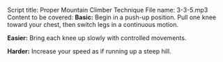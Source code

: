 Script title: Proper Mountain Climber Technique
File name: 3-3-5.mp3
Content to be covered:
**Basic:** Begin in a push-up position. Pull one knee toward your chest, then switch legs in a continuous motion.

**Easier:** Bring each knee up slowly with controlled movements.

**Harder:** Increase your speed as if running up a steep hill.